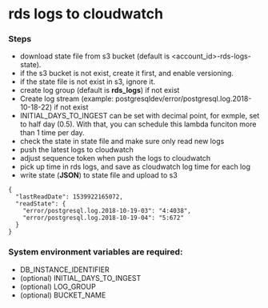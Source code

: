 # rds logs to cloudwatch

### Steps

* download state file from s3 bucket (default is <account_id>-rds-logs-state).
* if the s3 bucket is not exist, create it first, and enable versioning.
* if the state file is not exist in s3, ignore it.
* create log group (default is **rds_logs**) if not exist
* Create log stream (example: postgresqldev/error/postgresql.log.2018-10-18-22) if not exist
* INITIAL_DAYS_TO_INGEST can be set with decimal point, for exmple, set to half day (0.5). With that, you can schedule this lambda funciton more than 1 time per day.
* check the state in state file and make sure only read new logs
* push the latest logs to cloudwatch
* adjust sequence token when push the logs to cloudwatch
* pick up time in rds logs, and save as cloudwatch log time for each log
* write state (**JSON**) to state file and upload to s3

```
{
  "lastReadDate": 1539922165072,
  "readState": {
    "error/postgresql.log.2018-10-19-03": "4:4038",
    "error/postgresql.log.2018-10-19-04": "5:672"
  }
}
```

### System environment variables are required:

* DB_INSTANCE_IDENTIFIER
* (optional) INITIAL_DAYS_TO_INGEST
* (optional) LOG_GROUP
* (optional) BUCKET_NAME
